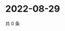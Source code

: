 # 2022-08-29

共 0 条

<!-- BEGIN WEIBO -->
<!-- 最后更新时间 Mon Aug 29 2022 06:00:40 GMT+0800 (China Standard Time) -->

<!-- END WEIBO -->
